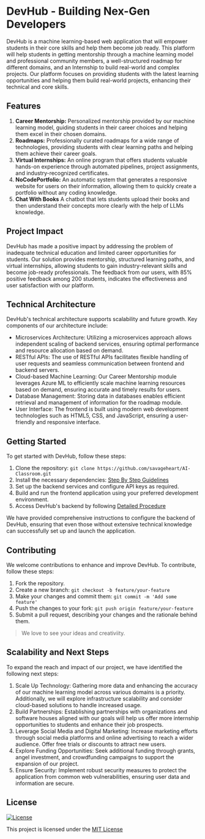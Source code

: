 # DevHub - Building Nex-Gen Developers
DevHub is a machine learning-based web application that will empower students in their core skills and help them become job ready. This platform will help students in getting mentorship through a machine learning model and professional community members, a well-structured roadmap for different domains, and an Internship to build real-world and complex projects. Our platform focuses on providing students with the latest learning opportunities and helping them build real-world projects, enhancing their technical and core skills. 

## Features
1. **Career Mentorship:** Personalized mentorship provided by our machine learning model, guiding students in their career choices and helping them excel in their chosen domains. 
2. **Roadmaps:** Professionally curated roadmaps for a wide range of technologies, providing students with clear learning paths and helping them achieve their career goals.
3. **Virtual Internships:** An online program that offers students valuable hands-on experience through automated pipelines, project assignments, and industry-recognized certificates. 
4. **NoCodePortfolio:** An automatic system that generates a responsive website for users on their information, allowing them to quickly create a portfolio without any coding knowledge.
5. **Chat With Books** A chatbot that lets students upload their books and then understand their concepts more clearly with the help of LLMs knowledge.


## Project Impact
DevHub has made a positive impact by addressing the problem of inadequate technical education and limited career opportunities for students. Our solution provides mentorship, structured learning paths, and virtual internships, allowing students to gain industry-relevant skills and become job-ready professionals. The feedback from our users, with 85% positive feedback among 200 students, indicates the effectiveness and user satisfaction with our platform.

## Technical Architecture
DevHub's technical architecture supports scalability and future growth. Key components of our architecture include:

- Microservices Architecture: Utilizing a microservices approach allows independent scaling of backend services, ensuring optimal performance and resource allocation based on demand.
- RESTful APIs: The use of RESTful APIs facilitates flexible handling of user requests and seamless communication between frontend and backend servers.
- Cloud-based Machine Learning: Our Career Mentorship module leverages Azure ML to efficiently scale machine learning resources based on demand, ensuring accurate and timely results for users.
- Database Management: Storing data in databases enables efficient retrieval and management of information for the roadmap module.
- User Interface: The frontend is built using modern web development technologies such as HTML5, CSS, and JavaScript, ensuring a user-friendly and responsive interface.

## Getting Started
To get started with DevHub, follow these steps:

1. Clone the repository: `git clone https://github.com/savageheart/AI-Classroom.git`
2. Install the necessary dependencies: [Step By Step Guidelines](https://docs.google.com/document/d/1TXQHeP7tBWH_LTLDutj4VmGT6dTUmwK_EkfsvJoiKRk/edit?usp=sharing)
3. Set up the backend services and configure API keys as required.
4. Build and run the frontend application using your preferred development environment.
5. Access DevHub's backend by following [Detailed Procedure](https://docs.google.com/document/d/1TXQHeP7tBWH_LTLDutj4VmGT6dTUmwK_EkfsvJoiKRk/edit?usp=sharing)

We have provided comprehensive instructions to configure the backend of DevHub, ensuring that even those without extensive technical knowledge can successfully set up and launch the application.

## Contributing
We welcome contributions to enhance and improve DevHub. To contribute, follow these steps:

1. Fork the repository.
2. Create a new branch: `git checkout -b feature/your-feature`
3. Make your changes and commit them: `git commit -m 'Add some feature'`
4. Push the changes to your fork: `git push origin feature/your-feature`
5. Submit a pull request, describing your changes and the rationale behind them.

> We love to see your ideas and creativiity.


## Scalability and Next Steps
To expand the reach and impact of our project, we have identified the following next steps:

1. Scale Up Technology: Gathering more data and enhancing the accuracy of our machine learning model across various domains is a priority. Additionally, we will explore infrastructure scalability and consider cloud-based solutions to handle increased usage.
2. Build Partnerships: Establishing partnerships with organizations and software houses aligned with our goals will help us offer more internship opportunities to students and enhance their job prospects.
3. Leverage Social Media and Digital Marketing: Increase marketing efforts through social media platforms and online advertising to reach a wider audience. Offer free trials or discounts to attract new users.
4. Explore Funding Opportunities: Seek additional funding through grants, angel investment, and crowdfunding campaigns to support the expansion of our project.
5. Ensure Security: Implement robust security measures to protect the application from common web vulnerabilities, ensuring user data and information are secure.

## License
[![License](https://img.shields.io/badge/License-MIT-blue.svg)](https://opensource.org/licenses/MIT)

This project is licensed under the [MIT License](https://opensource.org/licenses/MIT)
